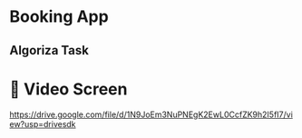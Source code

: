 # Booking App

## Algoriza Task

# 📱 Video Screen #

https://drive.google.com/file/d/1N9JoEm3NuPNEgK2EwL0CcfZK9h2I5fI7/view?usp=drivesdk
